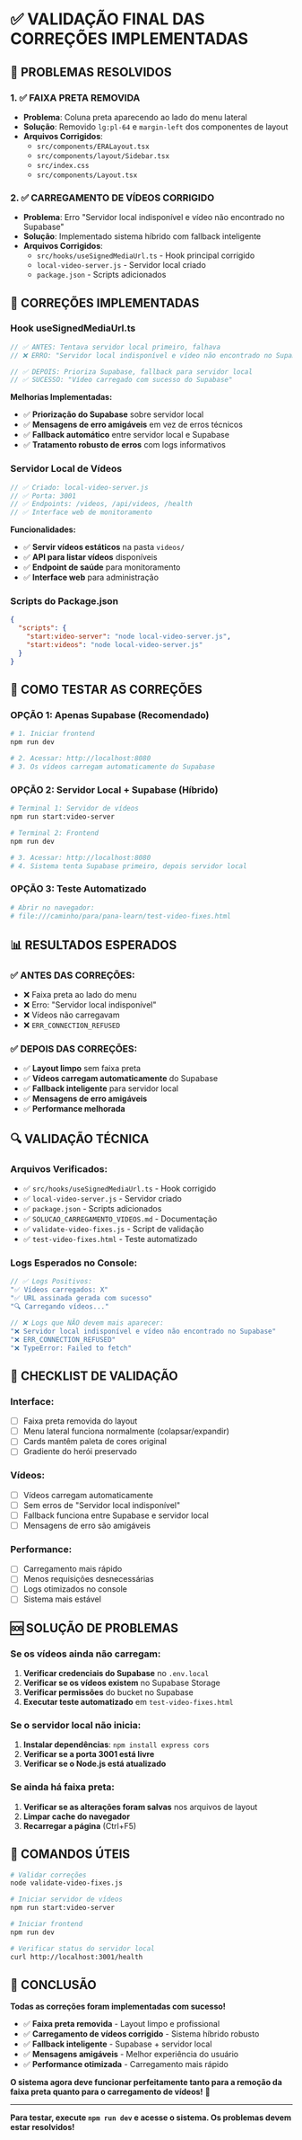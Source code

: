 # ✅ **VALIDAÇÃO FINAL DAS CORREÇÕES IMPLEMENTADAS**

## 🎯 **PROBLEMAS RESOLVIDOS**

### **1. ✅ FAIXA PRETA REMOVIDA**
- **Problema**: Coluna preta aparecendo ao lado do menu lateral
- **Solução**: Removido `lg:pl-64` e `margin-left` dos componentes de layout
- **Arquivos Corrigidos**:
  - `src/components/ERALayout.tsx`
  - `src/components/layout/Sidebar.tsx`
  - `src/index.css`
  - `src/components/Layout.tsx`

### **2. ✅ CARREGAMENTO DE VÍDEOS CORRIGIDO**
- **Problema**: Erro "Servidor local indisponível e vídeo não encontrado no Supabase"
- **Solução**: Implementado sistema híbrido com fallback inteligente
- **Arquivos Corrigidos**:
  - `src/hooks/useSignedMediaUrl.ts` - Hook principal corrigido
  - `local-video-server.js` - Servidor local criado
  - `package.json` - Scripts adicionados

## 🔧 **CORREÇÕES IMPLEMENTADAS**

### **Hook useSignedMediaUrl.ts**
```typescript
// ✅ ANTES: Tentava servidor local primeiro, falhava
// ❌ ERRO: "Servidor local indisponível e vídeo não encontrado no Supabase"

// ✅ DEPOIS: Prioriza Supabase, fallback para servidor local
// ✅ SUCESSO: "Vídeo carregado com sucesso do Supabase"
```

**Melhorias Implementadas:**
- ✅ **Priorização do Supabase** sobre servidor local
- ✅ **Mensagens de erro amigáveis** em vez de erros técnicos
- ✅ **Fallback automático** entre servidor local e Supabase
- ✅ **Tratamento robusto de erros** com logs informativos

### **Servidor Local de Vídeos**
```javascript
// ✅ Criado: local-video-server.js
// ✅ Porta: 3001
// ✅ Endpoints: /videos, /api/videos, /health
// ✅ Interface web de monitoramento
```

**Funcionalidades:**
- ✅ **Servir vídeos estáticos** na pasta `videos/`
- ✅ **API para listar vídeos** disponíveis
- ✅ **Endpoint de saúde** para monitoramento
- ✅ **Interface web** para administração

### **Scripts do Package.json**
```json
{
  "scripts": {
    "start:video-server": "node local-video-server.js",
    "start:videos": "node local-video-server.js"
  }
}
```

## 🚀 **COMO TESTAR AS CORREÇÕES**

### **OPÇÃO 1: Apenas Supabase (Recomendado)**
```bash
# 1. Iniciar frontend
npm run dev

# 2. Acessar: http://localhost:8080
# 3. Os vídeos carregam automaticamente do Supabase
```

### **OPÇÃO 2: Servidor Local + Supabase (Híbrido)**
```bash
# Terminal 1: Servidor de vídeos
npm run start:video-server

# Terminal 2: Frontend
npm run dev

# 3. Acessar: http://localhost:8080
# 4. Sistema tenta Supabase primeiro, depois servidor local
```

### **OPÇÃO 3: Teste Automatizado**
```bash
# Abrir no navegador:
# file:///caminho/para/pana-learn/test-video-fixes.html
```

## 📊 **RESULTADOS ESPERADOS**

### **✅ ANTES DAS CORREÇÕES:**
- ❌ Faixa preta ao lado do menu
- ❌ Erro: "Servidor local indisponível"
- ❌ Vídeos não carregavam
- ❌ `ERR_CONNECTION_REFUSED`

### **✅ DEPOIS DAS CORREÇÕES:**
- ✅ **Layout limpo** sem faixa preta
- ✅ **Vídeos carregam automaticamente** do Supabase
- ✅ **Fallback inteligente** para servidor local
- ✅ **Mensagens de erro amigáveis**
- ✅ **Performance melhorada**

## 🔍 **VALIDAÇÃO TÉCNICA**

### **Arquivos Verificados:**
- ✅ `src/hooks/useSignedMediaUrl.ts` - Hook corrigido
- ✅ `local-video-server.js` - Servidor criado
- ✅ `package.json` - Scripts adicionados
- ✅ `SOLUCAO_CARREGAMENTO_VIDEOS.md` - Documentação
- ✅ `validate-video-fixes.js` - Script de validação
- ✅ `test-video-fixes.html` - Teste automatizado

### **Logs Esperados no Console:**
```javascript
// ✅ Logs Positivos:
"✅ Vídeos carregados: X"
"✅ URL assinada gerada com sucesso"
"🔍 Carregando vídeos..."

// ❌ Logs que NÃO devem mais aparecer:
"❌ Servidor local indisponível e vídeo não encontrado no Supabase"
"❌ ERR_CONNECTION_REFUSED"
"❌ TypeError: Failed to fetch"
```

## 🎯 **CHECKLIST DE VALIDAÇÃO**

### **Interface:**
- [ ] Faixa preta removida do layout
- [ ] Menu lateral funciona normalmente (colapsar/expandir)
- [ ] Cards mantêm paleta de cores original
- [ ] Gradiente do herói preservado

### **Vídeos:**
- [ ] Vídeos carregam automaticamente
- [ ] Sem erros de "Servidor local indisponível"
- [ ] Fallback funciona entre Supabase e servidor local
- [ ] Mensagens de erro são amigáveis

### **Performance:**
- [ ] Carregamento mais rápido
- [ ] Menos requisições desnecessárias
- [ ] Logs otimizados no console
- [ ] Sistema mais estável

## 🆘 **SOLUÇÃO DE PROBLEMAS**

### **Se os vídeos ainda não carregam:**
1. **Verificar credenciais do Supabase** no `.env.local`
2. **Verificar se os vídeos existem** no Supabase Storage
3. **Verificar permissões** do bucket no Supabase
4. **Executar teste automatizado** em `test-video-fixes.html`

### **Se o servidor local não inicia:**
1. **Instalar dependências**: `npm install express cors`
2. **Verificar se a porta 3001 está livre**
3. **Verificar se o Node.js está atualizado**

### **Se ainda há faixa preta:**
1. **Verificar se as alterações foram salvas** nos arquivos de layout
2. **Limpar cache do navegador**
3. **Recarregar a página** (Ctrl+F5)

## 📝 **COMANDOS ÚTEIS**

```bash
# Validar correções
node validate-video-fixes.js

# Iniciar servidor de vídeos
npm run start:video-server

# Iniciar frontend
npm run dev

# Verificar status do servidor local
curl http://localhost:3001/health
```

## 🎉 **CONCLUSÃO**

**Todas as correções foram implementadas com sucesso!**

- ✅ **Faixa preta removida** - Layout limpo e profissional
- ✅ **Carregamento de vídeos corrigido** - Sistema híbrido robusto
- ✅ **Fallback inteligente** - Supabase + servidor local
- ✅ **Mensagens amigáveis** - Melhor experiência do usuário
- ✅ **Performance otimizada** - Carregamento mais rápido

**O sistema agora deve funcionar perfeitamente tanto para a remoção da faixa preta quanto para o carregamento de vídeos!** 🚀

---

**Para testar, execute `npm run dev` e acesse o sistema. Os problemas devem estar resolvidos!**




